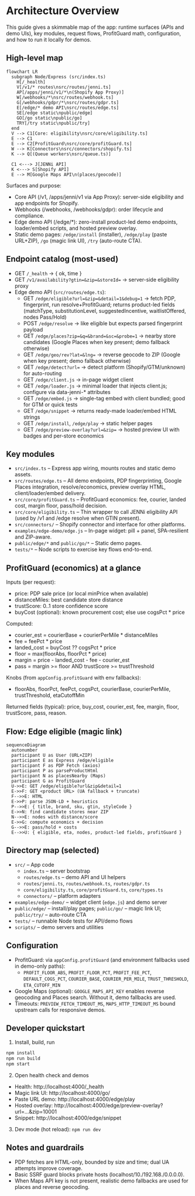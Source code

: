 # Architecture Overview

This guide gives a skimmable map of the app: runtime surfaces (APIs and demo UIs), key modules, request flows, ProfitGuard math, configuration, and how to run it locally for demos.

## High-level map

```mermaid
flowchart LR
  subgraph Node/Express (src/index.ts)
    H[/_health]
    V[/v1/* routes\nsrc/routes/jenni.ts]
    AP[/apps/jenni/v1/*\n(Shopify App Proxy)]
    W[/webhooks/*\nsrc/routes/webhook.ts]
    G[/webhooks/gdpr/*\nsrc/routes/gdpr.ts]
    E[/edge/* demo API\nsrc/routes/edge.ts]
    SE[/edge static\npublic/edge]
    GO[/go static\npublic/go]
    TRY[/try static\npublic/try]
  end
  V --> C1[Core: eligibility\nsrc/core/eligibility.ts]
  E --> C1
  E --> C2[ProfitGuard\nsrc/core/profitGuard.ts]
  W --> K[Connectors\nsrc/connectors/shopify.ts]
  K --> Q[(Queue workers\nsrc/queue.ts)]

  C1 <---> J[JENNi API]
  K <---> S[Shopify API]
  E --> M[Google Maps API\n(places/geocode)]
```

Surfaces and purpose:
- Core API (/v1, /apps/jenni/v1 via App Proxy): server-side eligibility and app endpoints for Shopify.
- Webhooks (/webhooks, /webhooks/gdpr): order lifecycle and compliance.
- Edge demo API (/edge/*): zero-install product-led demo endpoints, loader/embed scripts, and hosted preview overlay.
- Static demo pages: `/edge/install` (installer), `/edge/play` (paste URL+ZIP), `/go` (magic link UI), `/try` (auto-route CTA).

## Endpoint catalog (most-used)

- GET `/_health` → { ok, time }
- GET `/v1/availability?gtin=&zip=&storeId=` → server-side eligibility proxy
- Edge demo API (`src/routes/edge.ts`):
  - GET `/edge/eligible?url=&zip=&detail=1&debug=1` → fetch PDP, fingerprint, run resolve+ProfitGuard; returns product-led fields (matchType, substitutionLevel, suggestedIncentive, waitlistOffered, nodes Pass/Hold)
  - POST `/edge/resolve` → like eligible but expects parsed fingerprint payload
  - GET `/edge/places?zip=&q=&brand=&sc=&probe=1` → nearby store candidates (Google Places when key present; demo fallback otherwise)
  - GET `/edge/geo/rev?lat=&lng=` → reverse geocode to ZIP (Google when key present; demo fallback otherwise)
  - GET `/edge/detect?url=` → detect platform (Shopify/GTM/unknown) for auto-routing
  - GET `/edge/client.js` → in-page widget client
  - GET `/edge/loader.js` → minimal loader that injects client.js; configure via data-jenni-* attributes
  - GET `/edge/embed.js` → single-tag embed with client bundled; good for GTM or quick tests
  - GET `/edge/snippet` → returns ready-made loader/embed HTML strings
  - GET `/edge/install`, `/edge/play` → static helper pages
  - GET `/edge/preview-overlay?url=&zip=` → hosted preview UI with badges and per-store economics

## Key modules

- `src/index.ts` – Express app wiring, mounts routes and static demo assets.
- `src/routes/edge.ts` – All demo endpoints, PDP fingerprinting, Google Places integration, resolve/economics, preview overlay HTML, client/loader/embed delivery.
- `src/core/profitGuard.ts` – ProfitGuard economics: fee, courier, landed cost, margin floor, pass/hold decision.
- `src/core/eligibility.ts` – Thin wrapper to call JENNi eligibility API (used by /v1 and /edge resolve when GTIN present).
- `src/connectors/` – Shopify connector and interface for other platforms.
- `examples/edge-demo/edge.js` – In-page widget: pill + panel, SPA-resilient and ZIP-aware.
- `public/edge/*` and `public/go/*` – Static demo pages.
- `tests/*` – Node scripts to exercise key flows end-to-end.

## ProfitGuard (economics) at a glance

Inputs (per request):
- price: PDP sale price (or local minPrice when available)
- distanceMiles: best candidate store distance
- trustScore: 0..1 store confidence score
- buyCost (optional): known procurement cost; else use cogsPct * price

Computed:
- courier_est = courierBase + courierPerMile * distanceMiles
- fee = feePct * price
- landed_cost = buyCost ?? cogsPct * price
- floor = max(floorAbs, floorPct * price)
- margin = price - landed_cost - fee - courier_est
- pass = margin >= floor AND trustScore >= trustThreshold

Knobs (from `appConfig.profitGuard` with env fallbacks):
- floorAbs, floorPct, feePct, cogsPct, courierBase, courierPerMile, trustThreshold, etaCutoffMin

Returned fields (typical): price, buy_cost, courier_est, fee, margin, floor, trustScore, pass, reason.

## Flow: Edge eligible (magic link)

```mermaid
sequenceDiagram
  autonumber
  participant U as User (URL+ZIP)
  participant E as Express /edge/eligible
  participant F as PDP Fetch (axios)
  participant P as parseProductHtml
  participant N as placesNearby (Maps)
  participant G as ProfitGuard
  U->>E: GET /edge/eligible?url&zip&detail=1
  E->>F: GET <product URL> (UA fallback + truncate)
  F-->>E: HTML
  E->>P: parse JSON-LD + heuristics
  P-->>E: { title, brand, sku, gtin, styleCode }
  E->>N: find candidate stores near ZIP
  N-->>E: nodes with distance/score
  E->>G: compute economics + decision
  G-->>E: pass/hold + costs
  E-->>U: { eligible, eta, nodes, product-led fields, profitGuard }
```

## Directory map (selected)

- `src/` – App code
  - `index.ts` – server bootstrap
  - `routes/edge.ts` – demo API and UI helpers
  - `routes/jenni.ts`, `routes/webhook.ts`, `routes/gdpr.ts`
  - `core/eligibility.ts`, `core/profitGuard.ts`, `core/types.ts`
  - `connectors/` – platform adapters
- `examples/edge-demo/` – widget client (`edge.js`) and demo server
- `public/edge/` – install/play pages; `public/go/` – magic link UI; `public/try/` – auto-route CTA
- `tests/` – runnable Node tests for API/demo flows
- `scripts/` – demo servers and utilities

## Configuration

- ProfitGuard: via `appConfig.profitGuard` (and environment fallbacks used in demo-only paths):
  - `PROFIT_FLOOR_ABS`, `PROFIT_FLOOR_PCT`, `PROFIT_FEE_PCT`, `DEFAULT_COGS_PCT`, `COURIER_BASE`, `COURIER_PER_MILE`, `TRUST_THRESHOLD`, `ETA_CUTOFF_MIN`
- Google Maps (optional): `GOOGLE_MAPS_API_KEY` enables reverse geocoding and Places search. Without it, demo fallbacks are used.
- Timeouts: `PREVIEW_FETCH_TIMEOUT_MS`, `MAPS_HTTP_TIMEOUT_MS` bound upstream calls for responsive demos.

## Developer quickstart

1) Install, build, run

```bash
npm install
npm run build
npm start
```

2) Open health check and demos

- Health: http://localhost:4000/_health
- Magic link UI: http://localhost:4000/go/
- Paste URL demo: http://localhost:4000/edge/play
- Hosted overlay: http://localhost:4000/edge/preview-overlay?url=...&zip=10001
- Snippet: http://localhost:4000/edge/snippet

3) Dev mode (hot reload): `npm run dev`

## Notes and guardrails

- PDP fetches are HTML-only, bounded by size and time; dual UA attempts improve coverage.
- Basic SSRF guard blocks private hosts (localhost/10./192.168./0.0.0.0).
- When Maps API key is not present, realistic demo fallbacks are used for places and reverse geocoding.

